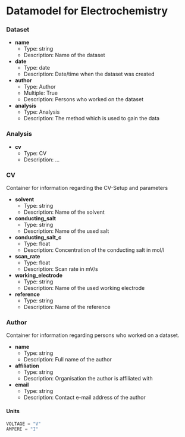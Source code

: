 # Datamodel for Electrochemistry
 
### Dataset
- __name__ 
  - Type: string
  - Description: Name of the dataset
- __date__
  - Type: date
  - Description: Date/time when the dataset was created
- __author__
  - Type: Author
  - Multiple: True
  - Description: Persons who worked on the dataset
-  __analysis__
   - Type: Analysis
   - Description: The method which is used to gain the data 
### Analysis
- __cv__
   - Type: CV
   - Description: ...

### CV
Container for information regarding the CV-Setup and parameters
- __solvent__
  - Type: string
  - Description: Name of the solvent    
- __conducting_salt__
  - Type: string
  - Description: Name of the used salt
- __conducting_salt_c__
  - Type: float
  - Description: Concentration of the conducting salt in mol/l
- __scan_rate__
  - Type: float
  - Description: Scan rate in mV/s
- __working_electrode__
  - Type: string
  - Description: Name of the used working electrode
- __reference__
  - Type: string
  - Description: Name of the reference
### Author
Container for information regarding persons who worked on a dataset.

- __name__
  - Type: string
  - Description: Full name of the author
- __affiliation__
  - Type: string
  - Description: Organisation the author is affiliated with
- __email__
  - Type: string
  - Description: Contact e-mail address of the author




  

#### Units
```python
VOLTAGE = "V"
AMPERE = "I"
``` 
``` 